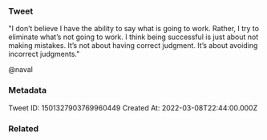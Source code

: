 ### Tweet
"I don’t believe I have the ability to say what is going to work. Rather, I try to eliminate what’s not going to work. I think being successful is just about not making mistakes. It’s not about having correct judgment. It’s about avoiding incorrect judgments."

@naval

### Metadata
Tweet ID: 1501327903769960449
Created At: 2022-03-08T22:44:00.000Z

### Related

